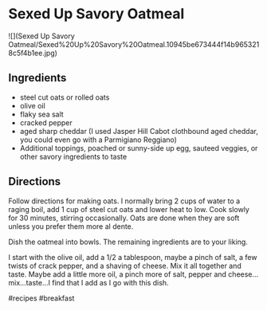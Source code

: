 # Sexed Up Savory Oatmeal
![](Sexed Up Savory Oatmeal/Sexed%20Up%20Savory%20Oatmeal.10945be673444f14b9653218c5f4b1ee.jpg)

## Ingredients
* steel cut oats or rolled oats
* olive oil
* flaky sea salt
* cracked pepper
* aged sharp cheddar (I used Jasper Hill Cabot clothbound aged cheddar, you could even go with a Parmigiano Reggiano)
* Additional toppings, poached or sunny-side up egg, sauteed veggies, or other savory ingredients to taste

## Directions
Follow directions for making oats. I normally bring 2 cups of water to a raging boil, add 1 cup of steel cut oats and lower heat to low. Cook slowly for 30 minutes, stirring occasionally. Oats are done when they are soft unless you prefer them more al dente.

Dish the oatmeal into bowls. The remaining ingredients are to your liking.

I start with the olive oil, add a 1/2 a tablespoon, maybe a pinch of salt, a few twists of crack pepper, and a shaving of cheese. Mix it all together and taste. Maybe add a little more oil, a pinch more of salt, pepper and cheese…mix…taste…I find that I add as I go with this dish.

#recipes #breakfast